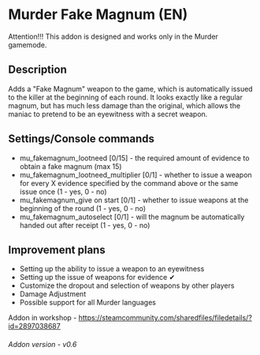 # Murder Fake Magnum (EN)
Attention!!! This addon is designed and works only in the Murder gamemode.

## Description
Adds a "Fake Magnum" weapon to the game, which is automatically issued to the killer at the beginning of each round. It looks exactly like a regular magnum, but has much less damage than the original, which allows the maniac to pretend to be an eyewitness with a secret weapon.

## Settings/Console commands
 * mu_fakemagnum_lootneed [0/15] - the required amount of evidence to obtain a fake magnum (max 15)
 * mu_fakemagnum_lootneed_multiplier [0/1] - whether to issue a weapon for every X evidence specified by the command above or the same issue once (1 - yes, 0 - no)
 * mu_fakemagnum_give on start [0/1] - whether to issue weapons at the beginning of the round (1 - yes, 0 - no)
 * mu_fakemagnum_autoselect [0/1] - will the magnum be automatically handed out after receipt (1 - yes, 0 - no)

## Improvement plans
 * Setting up the ability to issue a weapon to an eyewitness
 * Setting up the issue of weapons for evidence ✔
 * Customize the dropout and selection of weapons by other players
 * Damage Adjustment
 * Possible support for all Murder languages

Addon in workshop - https://steamcommunity.com/sharedfiles/filedetails/?id=2897038687

###### Addon version - v0.6
